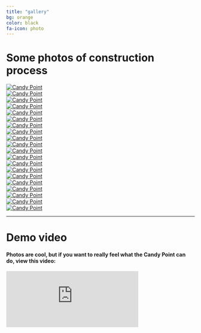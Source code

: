 ```yaml
---
title: "gallery"
bg: orange
color: black
fa-icon: photo
---
```


# Some photos of construction process

<div class='row'>
    <div class='col-xs-6 col-md-3'>
        <a href='img/photo-1.jpg' class='thumbnail' data-fancybox='group' data-caption='Photo 1'>
            <img src='img/photo-1_tn.jpg' alt='Candy Point' title='Photo 1' />
        </a>
    </div>
    <div class='col-xs-6 col-md-3'>
        <a href='img/photo-2.jpg' class='thumbnail' data-fancybox='group' data-caption='Photo 2'>
            <img src='img/photo-2_tn.jpg' alt='Candy Point' title='Photo 2' />
        </a>
    </div>
    <div class='col-xs-6 col-md-3'>
        <a href='img/photo-3.jpg' class='thumbnail' data-fancybox='group' data-caption='Photo 3'>
            <img src='img/photo-3_tn.jpg' alt='Candy Point' title='Photo 3' />
        </a>
    </div>
    <div class='col-xs-6 col-md-3'>
        <a href='img/photo-4.jpg' class='thumbnail' data-fancybox='group' data-caption='Photo 4'>
            <img src='img/photo-4_tn.jpg' alt='Candy Point' title='Photo 4' />
        </a>
    </div>
    <div class='col-xs-6 col-md-3'>
        <a href='img/photo-5.jpg' class='thumbnail' data-fancybox='group' data-caption='Photo 5'>
            <img src='img/photo-5_tn.jpg' alt='Candy Point' title='Photo 5' />
        </a>
    </div>
    <div class='col-xs-6 col-md-3'>
        <a href='img/photo-6.jpg' class='thumbnail' data-fancybox='group' data-caption='Photo 6'>
            <img src='img/photo-6_tn.jpg' alt='Candy Point' title='Photo 6' />
        </a>
    </div>
    <div class='col-xs-6 col-md-3'>
        <a href='img/photo-7.jpg' class='thumbnail' data-fancybox='group' data-caption='Photo 7'>
            <img src='img/photo-7_tn.jpg' alt='Candy Point' title='Photo 7' />
        </a>
    </div>
    <div class='col-xs-6 col-md-3'>
        <a href='img/photo-8.jpg' class='thumbnail' data-fancybox='group' data-caption='Photo 8'>
            <img src='img/photo-8_tn.jpg' alt='Candy Point' title='Photo 8' />
        </a>
    </div>
    <div class='col-xs-6 col-md-3'>
        <a href='img/photo-9.jpg' class='thumbnail' data-fancybox='group' data-caption='Photo 9'>
            <img src='img/photo-9_tn.jpg' alt='Candy Point' title='Photo 9' />
        </a>
    </div>
    <div class='col-xs-6 col-md-3'>
        <a href='img/photo-10.jpg' class='thumbnail' data-fancybox='group' data-caption='Photo 10'>
            <img src='img/photo-10_tn.jpg' alt='Candy Point' title='Photo 10' />
        </a>
    </div>
    <div class='col-xs-6 col-md-3'>
        <a href='img/photo-11.jpg' class='thumbnail' data-fancybox='group' data-caption='Photo 11'>
            <img src='img/photo-11_tn.jpg' alt='Candy Point' title='Photo 11' />
        </a>
    </div>
    <div class='col-xs-6 col-md-3'>
        <a href='img/photo-12.jpg' class='thumbnail' data-fancybox='group' data-caption='Photo 12'>
            <img src='img/photo-12_tn.jpg' alt='Candy Point' title='Photo 12' />
        </a>
    </div>
    <div class='col-xs-6 col-md-3'>
        <a href='img/photo-13.jpg' class='thumbnail' data-fancybox='group' data-caption='Photo 13'>
            <img src='img/photo-13_tn.jpg' alt='Candy Point' title='Photo 13' />
        </a>
    </div>
    <div class='col-xs-6 col-md-3'>
        <a href='img/photo-14.jpg' class='thumbnail' data-fancybox='group' data-caption='Photo 14'>
            <img src='img/photo-14_tn.jpg' alt='Candy Point' title='Photo 14' />
        </a>
    </div>
    <div class='col-xs-6 col-md-3'>
        <a href='img/photo-15.jpg' class='thumbnail' data-fancybox='group' data-caption='Photo 15'>
            <img src='img/photo-15_tn.jpg' alt='Candy Point' title='Photo 15' />
        </a>
    </div>
    <div class='col-xs-6 col-md-3'>
        <a href='img/photo-16.jpg' class='thumbnail' data-fancybox='group' data-caption='Photo 16'>
            <img src='img/photo-16_tn.jpg' alt='Candy Point' title='Photo 16' />
        </a>
    </div>
    <div class='col-xs-6 col-md-3'>
        <a href='img/photo-17.jpg' class='thumbnail' data-fancybox='group' data-caption='Photo 17'>
            <img src='img/photo-17_tn.jpg' alt='Candy Point' title='Photo 17' />
        </a>
    </div>
    <div class='col-xs-6 col-md-3'>
        <a href='img/photo-18.jpg' class='thumbnail' data-fancybox='group' data-caption='Photo 18'>
            <img src='img/photo-18_tn.jpg' alt='Candy Point' title='Photo 18' />
        </a>
    </div>
    <div class='col-xs-6 col-md-3'>
        <a href='img/photo-19.jpg' class='thumbnail' data-fancybox='group' data-caption='Photo 19'>
            <img src='img/photo-19_tn.jpg' alt='Candy Point' title='Photo 19' />
        </a>
    </div>
    <div class='col-xs-6 col-md-3'>
        <a href='img/photo-20.jpg' class='thumbnail' data-fancybox='group' data-caption='Photo 20'>
            <img src='img/photo-20_tn.jpg' alt='Candy Point' title='Photo 20' />
        </a>
    </div>
</div>

-------------------------

# Demo video

#### Photos are cool, but if you want to really feel what the Candy Point can do, view this video:

<div class='icontain'>
    <iframe width="70%" src="https://www.youtube.com/embed/ZAe44t-iwGo?rel=0" frameborder="0" allow="autoplay; encrypted-media" allowfullscreen></iframe>
</div>
